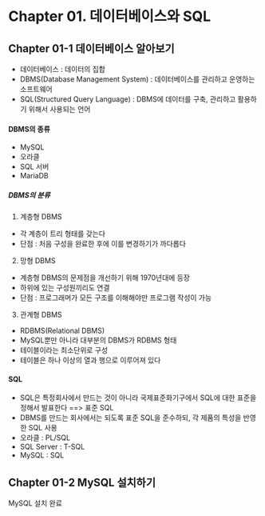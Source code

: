 # Chapter 01. 데이터베이스와 SQL
## Chapter 01-1 데이터베이스 알아보기 

- 데이터베이스 : 데이터의 집합
- DBMS(Database Management System) : 데이터베이스를 관리하고 운영하는 소프트웨어
- SQL(Structured Query Language) : DBMS에 데이터를 구축, 관리하고 활용하기 위해서 사용되는 언어  

#### DBMS의 종류
- MySQL
- 오라클
- SQL 서버
- MariaDB

##### DBMS의 분류

1. 계층형 DBMS
- 각 계층이 트리 형태를 갖는다
- 단점 : 처음 구성을 완료한 후에 이를 변경하기가 까다롭다

2. 망형 DBMS

- 계층형 DBMS의 문제점을 개선하기 위해 1970년대에 등장
- 하위에 있는 구성원끼리도 연결
- 단점 : 프로그래머가 모든 구조를 이해해야만 프로그램 작성이 가능


3. 관계형 DBMS

- RDBMS(Relational DBMS)
- MySQL뿐만 아니라 대부분의 DBMS가 RDBMS 형태
- 테이블이라는 최소단위로 구성
- 테이블은 하나 이상의 열과 행으로 이루어져 있다


#### SQL
- SQL은 특정회사에서 만드는 것이 아니라 국제표준화기구에서 SQL에 대한 표준을 정해서 발표한다 ==> 표준 SQL
- DBMS를 만드는 회사에서는 되도록 표준 SQL을 준수하되, 각 제품의 특성을 반영한 SQL 사용
- 오라클 : PL/SQL
- SQL Server : T-SQL
- MySQL : SQL



## Chapter 01-2 MySQL 설치하기 

MySQL 설치 완료 















